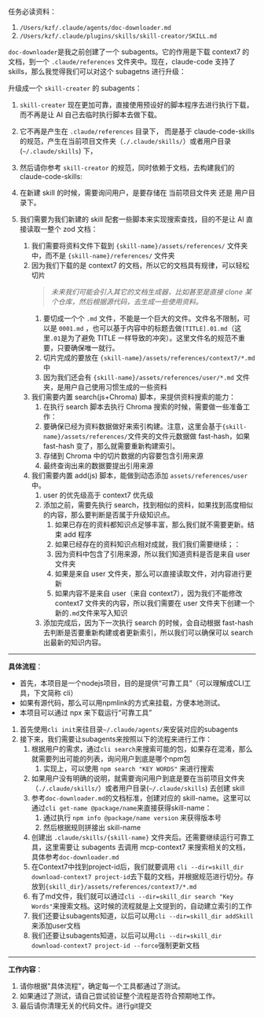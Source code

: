 任务必读资料：

1. `/Users/kzf/.claude/agents/doc-downloader.md`
2. `/Users/kzf/.claude/plugins/skills/skill-creator/SKILL.md`

`doc-downloader`是我之前创建了一个 subagents。它的作用是下载 context7 的文档，到一个
`.claude/references`
文件夹中。现在，claude-code 支持了 skills，那么我觉得我们可以对这个 subagetns 进行升级：

升级成一个 `skill-creater` 的 subagents：

1. `skill-creater`
   现在更加可靠，直接使用预设好的脚本程序去进行执行下载，而不再是让 AI 自己去临时执行脚本去做下载。
1. 它不再是产生在 `.claude/references`
   目录下， 而是基于 claude-code-skills 的规范，产生在当前项目文件夹（`./.claude/skills/`）或者用户目录(`~/.claude/skills`) 下，
1. 然后请你参考 `skill-creator`
   的规范，同时依赖于文档，去构建我们的 claude-code-skills:

1. 在新建 skill 的时候，需要询问用户，是要存储在 当前项目文件夹 还是 用户目录下。
1. 我们需要为我们新建的 skill 配套一些脚本来实现搜索查找，目的不是让 AI 直接读取一整个 zod 文档：
   1. 我们需要将资料文件下载到 `{skill-name}/assets/references/`
      文件夹中，而不是 `{skill-name}/references/` 文件夹
   1. 因为我们下载的是 context7 的文档，所以它的文档具有规律，可以轻松切片
      > _未来我们可能会引入其它的文档生成器，比如甚至是直接 clone 某个仓库，然后根据源代码，去生成一些使用资料。_
      1. 要切成一个个 `.md` 文件，不能是一个巨大的文件。文件名不限制，可以是
         `0001.md`
         ，也可以基于内容中的标题去做`[TITLE].01.md`（这里`.01`是为了避免 TITLE 一样导致的冲突）。这里文件名的规范不重要，只要确保唯一就行。
      1. 切片完成的要放在 `{skill-name}/assets/references/context7/*.md` 中
      1. 因为我们还会有 `{skill-name}/assets/references/user/*.md`
         文件夹，是用户自己使用习惯生成的一些资料
   1. 我们需要内置 search(js+Chroma) 脚本，来提供资料搜索的能力：
      1. 在执行 search 脚本去执行 Chroma 搜索的时候，需要做一些准备工作：
      1. 要确保已经为资料数据做好来索引构建。注意，这里会基于`{skill-name}/assets/references/`文件夹的文件元数据做 fast-hash，如果 fast-hash 变了，那么就需要重新构建索引。
      1. 存储到 Chroma 中的切片数据的内容要包含引用来源
      1. 最终查询出来的数据要提出引用来源
   1. 我们需要内置 add(js) 脚本，能做到动态添加 `assets/references/user`
      中。
      1. user 的优先级高于 context7 优先级
      1. 添加之前，需要先执行 search，找到相似的资料，如果找到高度相似的内容，那么要判断是否属于升级知识点。
         1. 如果已存在的资料都知识点足够丰富，那么我们就不需要更新。结束 add 程序
         1. 如果已经存在的资料知识点相对成就，我们我们需要继续；：
         1. 因为资料中包含了引用来源，所以我们知道资料是否是来自 user 文件夹
         1. 如果是来自 user 文件夹，那么可以直接读取文件，对内容进行更新
         1. 如果内容不是来自 user（来自 context7），因为我们不能修改 context7 文件夹的内容，所以我们需要在 user 文件夹下创建一个新的`.md`文件来写入知识
      1. 添加完成后，因为下一次执行 search 的时候，会自动根据 fast-hash 去判断是否要重新构建或者更新索引，所以我们可以确保可以 search 出最新的知识内容。

---

**具体流程**：

- 首先，本项目是一个nodejs项目，目的是提供“可靠工具”（可以理解成CLI工具，下文简称 cli）
- 如果有源代码，那么可以用npmlink的方式来挂载，方便本地测试。
- 本项目可以通过 npx 来下载运行“可靠工具”

1. 首先使用`cli init`来往目录`~/.claude/agents/`来安装对应的subagents
2. 接下来，我们需要让subagents来按照以下的流程来进行工作：
   1. 根据用户的需求，通过`cli search`来搜索可能的包，如果存在混淆，那么就需要列出可能的列表，询问用户到底是哪个npm包
      1. 实现上，可以使用 `npm search "KEY WORDS"` 来进行搜索
   2. 如果用户没有明确的说明，就需要询问用户到底是要在当前项目文件夹（`./.claude/skills/`）或者用户目录(`~/.claude/skills`) 去创建 skill
   3. 参考`doc-downloader.md`的文档标准，创建对应的 skill-name。这里可以通过`cli get-name @package/name`来直接获得skill-name：
      1. 通过执行 `npm info @package/name version` 来获得版本号
      2. 然后根据规则拼接出 skill-name
   4. 创建出 `.claude/skills/{skill-name}` 文件夹后。还需要继续运行可靠工具，这里需要让 subagents 去调用 mcp-context7 来搜索相关的文档，具体参考`doc-downloader.md`
   5. 在Context7中找到project-id后，我们就要调用 `cli --dir=skill_dir download-context7 project-id`去下载的文档，并根据规范进行切分。存放到`{skill_dir}/assets/references/context7/*.md`
   6. 有了md文件，我们就可以通过`cli --dir=skill_dir search "Key Words"`来搜索文档。这时候的流程就是上文提到的，自动建立索引的工作
   7. 我们还要让subagents知道，以后可以用`cli --dir=skill_dir addSkill`来添加user文档
   8. 我们还要让subagents知道，以后可以用`cli --dir=skill_dir download-context7 project-id --force`强制更新文档

---

**工作内容**：

1. 请你根据"具体流程"，确定每一个工具都通过了测试。
2. 如果通过了测试，请自己尝试验证整个流程是否符合预期地工作。
3. 最后请你清理无关的代码文件。进行git提交
